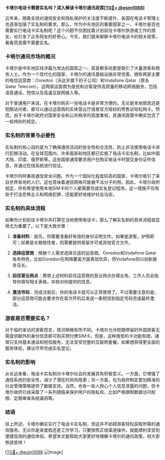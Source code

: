 **卡塔尔电话卡需要实名吗？深入解读卡塔尔通讯政策[[TG💪+ @esim1088](https://t.me/s/esim1088)]**

近年来，随着全球对通信安全和隐私保护的关注度不断提升，各国在电话卡管理上也逐渐加强了实名制的要求。那么，作为中东地区的重要国家之一，卡塔尔是否也需要实行电话卡实名制呢？这个问题不仅困扰着计划前往卡塔尔旅游或工作的朋友，也引发了众多网友的好奇心。今天，我们就来聊聊卡塔尔电话卡的相关政策，看看究竟需不需要实名。

### 卡塔尔通讯市场的概况

卡塔尔是中东地区经济最为发达的国家之一，其首都多哈更是吸引了大量游客和商务人士。作为一个现代化的国家，卡塔尔的通讯基础设施非常完善，拥有两家主要的电信运营商：Ooredoo（沃达丰旗下的子公司）和Vodafone Qatar（原名Qatar Telecom）。这两家运营商为居民和访客提供高质量的移动网络服务，包括语音通话、短信以及高速互联网接入等。

对于普通用户来说，在卡塔尔购买一张电话卡是非常方便的。无论是本地居民还是短期访问者，都可以通过运营商的实体营业厅或者官方授权的零售店轻松购卡。然而，由于卡塔尔政府对国家安全和公共秩序的高度重视，其通讯政策中确实包含了一些特别的规定。

### 实名制的背景与必要性

实名制的核心目的是为了确保通信活动的安全性和合法性，防止非法使用电话卡进行犯罪活动。在全球范围内，许多国家和地区都已实施了电话卡实名制，比如中国大陆、印度、俄罗斯等。这些国家通常要求用户在购买电话卡时提交身份证件信息，并通过在线系统进行验证。

卡塔尔同样重视通信安全问题。作为一个国际化程度较高的国家，卡塔尔吸引了来自世界各地的人们，这也意味着通信网络可能被不法分子利用。因此，卡塔尔政府规定，所有希望使用本地SIM卡的个人都需要完成实名登记程序。这一措施不仅有助于打击恐怖主义和网络犯罪，还能更好地维护社会治安。

### 实名制的具体流程

如果你计划前往卡塔尔并打算在当地使用电话卡，那么了解实名制的具体流程就显得尤为重要了。以下是大致步骤：

1. **准备材料**：首先，你需要准备好有效的身份证明文件。如果是游客，护照即可；如果是长期居住者，则需要提供居留许可或其他官方文件。
   
2. **选择运营商**：根据个人需求选择合适的运营商。Ooredoo和Vodafone Qatar各有特色，比如Ooredoo在网络覆盖方面表现优异，而Vodafone则以创新服务见长。

3. **前往营业网点**：携带上述材料前往运营商的营业网点办理业务。工作人员会指导你填写相关表格，并核对你提供的信息。

4. **激活号码**：完成注册后，你的电话卡就可以正常使用了。不过需要注意的是，部分运营商可能会要求你在首次开机后发送一条短信到指定号码完成最终激活。

### 游客是否需要实名？

对于临时来访的游客而言，情况稍微有所不同。卡塔尔允许短期停留的外国旅客无需提供额外的身份信息即可购买预付费SIM卡。但是，这种类型的卡功能有限，通常只支持基本通话和短信服务，无法享受完整的互联网套餐。如果想获得更全面的服务体验，建议尽早完成实名登记。

### 实名制的影响

从长远来看，电话卡实名制对卡塔尔社会的发展具有积极意义。一方面，它增强了通信系统的安全性，减少了潜在的风险隐患；另一方面，也为政府制定更加精准的社会管理策略提供了数据支持。当然，也有一些人担心个人信息泄露的问题，但卡塔尔政府已经采取了一系列措施来保护用户的隐私权，比如严格限制数据访问权限、定期审查系统漏洞等。

### 结语

综上所述，卡塔尔确实实行了电话卡实名制，但这并不妨碍游客轻松获取所需的通信服务。无论你是来度假还是工作学习，只要按照正规渠道操作，就能顺利享受到便捷高效的通信体验。希望本文能帮助大家更好地理解卡塔尔的通讯政策，祝大家旅途愉快！

[[TG💪+ @esim1088](https://t.me/s/esim1088) ![Image](https://i.postimg.cc/4NQfJmqS/Snipaste-2025-05-13-00-14-12.png)]
